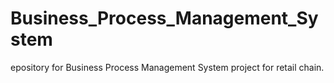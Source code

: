 # Business_Process_Management_System
epository for Business Process Management System project for retail chain.
